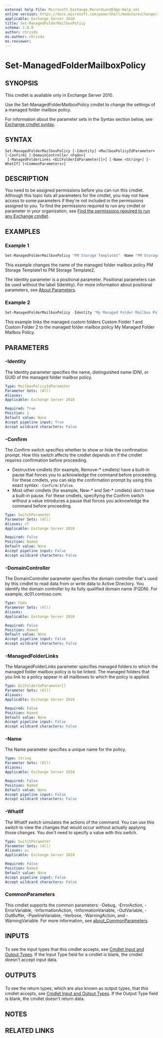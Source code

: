 ```yaml
---
external help file: Microsoft.Exchange.RecordsandEdge-Help.xml
online version: https://docs.microsoft.com/powershell/module/exchange/set-managedfoldermailboxpolicy
applicable: Exchange Server 2010
title: Set-ManagedFolderMailboxPolicy
schema: 2.0.0
author: chrisda
ms.author: chrisda
ms.reviewer:
---
```


# Set-ManagedFolderMailboxPolicy

## SYNOPSIS
This cmdlet is available only in Exchange Server 2010.

Use the Set-ManagedFolderMailboxPolicy cmdlet to change the settings of a managed folder mailbox policy.

For information about the parameter sets in the Syntax section below, see [Exchange cmdlet syntax](https://docs.microsoft.com/powershell/exchange/exchange-cmdlet-syntax).

## SYNTAX

```
Set-ManagedFolderMailboxPolicy [-Identity] <MailboxPolicyIdParameter> [-Confirm] [-DomainController <Fqdn>]
 [-ManagedFolderLinks <ELCFolderIdParameter[]>] [-Name <String>] [-WhatIf] [<CommonParameters>]
```

## DESCRIPTION
You need to be assigned permissions before you can run this cmdlet. Although this topic lists all parameters for the cmdlet, you may not have access to some parameters if they're not included in the permissions assigned to you. To find the permissions required to run any cmdlet or parameter in your organization, see [Find the permissions required to run any Exchange cmdlet](https://docs.microsoft.com/powershell/exchange/find-exchange-cmdlet-permissions).

## EXAMPLES

### Example 1
```powershell
Set-ManagedFolderMailboxPolicy "PM Storage Template1" -Name "PM Storage Template2"
```

This example changes the name of the managed folder mailbox policy PM Storage Template1 to PM Storage Template2.

The Identity parameter is a positional parameter. Positional parameters can be used without the label (Identity). For more information about positional parameters, see [About Parameters](https://docs.microsoft.com/powershell/module/microsoft.powershell.core/about/about_parameters).

### Example 2
```powershell
Set-ManagedFolderMailboxPolicy -Identity "My Managed Folder Mailbox Policy" -ManagedFolderLinks "Custom Folder 1", "Custom Folder 2"
```

This example links the managed custom folders Custom Folder 1 and Custom Folder 2 to the managed folder mailbox policy My Managed Folder Mailbox Policy.

## PARAMETERS

### -Identity
The Identity parameter specifies the name, distinguished name (DN), or GUID of the managed folder mailbox policy.

```yaml
Type: MailboxPolicyIdParameter
Parameter Sets: (All)
Aliases:
Applicable: Exchange Server 2010

Required: True
Position: 1
Default value: None
Accept pipeline input: True
Accept wildcard characters: False
```

### -Confirm
The Confirm switch specifies whether to show or hide the confirmation prompt. How this switch affects the cmdlet depends on if the cmdlet requires confirmation before proceeding.

- Destructive cmdlets (for example, Remove-\* cmdlets) have a built-in pause that forces you to acknowledge the command before proceeding. For these cmdlets, you can skip the confirmation prompt by using this exact syntax: `-Confirm:$false`.
- Most other cmdlets (for example, New-\* and Set-\* cmdlets) don't have a built-in pause. For these cmdlets, specifying the Confirm switch without a value introduces a pause that forces you acknowledge the command before proceeding.

```yaml
Type: SwitchParameter
Parameter Sets: (All)
Aliases: cf
Applicable: Exchange Server 2010

Required: False
Position: Named
Default value: None
Accept pipeline input: False
Accept wildcard characters: False
```

### -DomainController
The DomainController parameter specifies the domain controller that's used by this cmdlet to read data from or write data to Active Directory. You identify the domain controller by its fully qualified domain name (FQDN). For example, dc01.contoso.com.

```yaml
Type: Fqdn
Parameter Sets: (All)
Aliases:
Applicable: Exchange Server 2010

Required: False
Position: Named
Default value: None
Accept pipeline input: False
Accept wildcard characters: False
```

### -ManagedFolderLinks
The ManagedFolderLinks parameter specifies managed folders to which the managed folder mailbox policy is to be linked. The managed folders that you link to a policy appear in all mailboxes to which the policy is applied.

```yaml
Type: ELCFolderIdParameter[]
Parameter Sets: (All)
Aliases:
Applicable: Exchange Server 2010

Required: False
Position: Named
Default value: None
Accept pipeline input: False
Accept wildcard characters: False
```

### -Name
The Name parameter specifies a unique name for the policy.

```yaml
Type: String
Parameter Sets: (All)
Aliases:
Applicable: Exchange Server 2010

Required: False
Position: Named
Default value: None
Accept pipeline input: False
Accept wildcard characters: False
```

### -WhatIf
The WhatIf switch simulates the actions of the command. You can use this switch to view the changes that would occur without actually applying those changes. You don't need to specify a value with this switch.

```yaml
Type: SwitchParameter
Parameter Sets: (All)
Aliases: wi
Applicable: Exchange Server 2010

Required: False
Position: Named
Default value: None
Accept pipeline input: False
Accept wildcard characters: False
```

### CommonParameters
This cmdlet supports the common parameters: -Debug, -ErrorAction, -ErrorVariable, -InformationAction, -InformationVariable, -OutVariable, -OutBuffer, -PipelineVariable, -Verbose, -WarningAction, and -WarningVariable. For more information, see [about_CommonParameters](https://go.microsoft.com/fwlink/p/?LinkID=113216).

## INPUTS

###  
To see the input types that this cmdlet accepts, see [Cmdlet Input and Output Types](https://go.microsoft.com/fwlink/p/?LinkId=616387). If the Input Type field for a cmdlet is blank, the cmdlet doesn't accept input data.

## OUTPUTS

###  
To see the return types, which are also known as output types, that this cmdlet accepts, see [Cmdlet Input and Output Types](https://go.microsoft.com/fwlink/p/?LinkId=616387). If the Output Type field is blank, the cmdlet doesn't return data.

## NOTES

## RELATED LINKS
